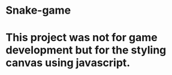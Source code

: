 # Snake-game
# This project was not for game development but for the styling canvas using javascript.
